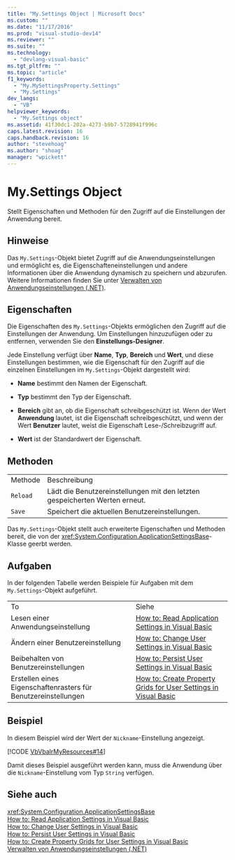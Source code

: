 ```yaml
---
title: "My.Settings Object | Microsoft Docs"
ms.custom: ""
ms.date: "11/17/2016"
ms.prod: "visual-studio-dev14"
ms.reviewer: ""
ms.suite: ""
ms.technology: 
  - "devlang-visual-basic"
ms.tgt_pltfrm: ""
ms.topic: "article"
f1_keywords: 
  - "My.MySettingsProperty.Settings"
  - "My.Settings"
dev_langs: 
  - "VB"
helpviewer_keywords: 
  - "My.Settings object"
ms.assetid: 41f30dc1-202a-4273-b9b7-5728941f996c
caps.latest.revision: 16
caps.handback.revision: 16
author: "stevehoag"
ms.author: "shoag"
manager: "wpickett"
---
```

# My.Settings Object
Stellt Eigenschaften und Methoden für den Zugriff auf die Einstellungen der Anwendung bereit.  
  
## Hinweise  
 Das `My.Settings`\-Objekt bietet Zugriff auf die Anwendungseinstellungen und ermöglicht es, die Eigenschafteneinstellungen und andere Informationen über die Anwendung dynamisch zu speichern und abzurufen.  Weitere Informationen finden Sie unter [Verwalten von Anwendungseinstellungen \(.NET\)](/visual-studio/ide/managing-application-settings-dotnet).  
  
## Eigenschaften  
 Die Eigenschaften des `My.Settings`\-Objekts ermöglichen den Zugriff auf die Einstellungen der Anwendung.  Um Einstellungen hinzuzufügen oder zu entfernen, verwenden Sie den **Einstellungs\-Designer**.  
  
 Jede Einstellung verfügt über **Name**, **Typ**, **Bereich** und **Wert**, und diese Einstellungen bestimmen, wie die Eigenschaft für den Zugriff auf die einzelnen Einstellungen im `My.Settings`\-Objekt dargestellt wird:  
  
-   **Name** bestimmt den Namen der Eigenschaft.  
  
-   **Typ** bestimmt den Typ der Eigenschaft.  
  
-   **Bereich** gibt an, ob die Eigenschaft schreibgeschützt ist.  Wenn der Wert **Anwendung** lautet, ist die Eigenschaft schreibgeschützt, und wenn der Wert **Benutzer** lautet, weist die Eigenschaft Lese\-\/Schreibzugriff auf.  
  
-   **Wert** ist der Standardwert der Eigenschaft.  
  
## Methoden  
  
|||  
|-|-|  
|Methode|Beschreibung|  
|`Reload`|Lädt die Benutzereinstellungen mit den letzten gespeicherten Werten erneut.|  
|`Save`|Speichert die aktuellen Benutzereinstellungen.|  
  
 Das `My.Settings`\-Objekt stellt auch erweiterte Eigenschaften und Methoden bereit, die von der <xref:System.Configuration.ApplicationSettingsBase>\-Klasse geerbt werden.  
  
## Aufgaben  
 In der folgenden Tabelle werden Beispiele für Aufgaben mit dem `My.Settings`\-Objekt aufgeführt.  
  
|||  
|-|-|  
|To|Siehe|  
|Lesen einer Anwendungseinstellung|[How to: Read Application Settings in Visual Basic](../../../visual-basic/developing-apps/programming/app-settings/how-to-read-application-settings.md)|  
|Ändern einer Benutzereinstellung|[How to: Change User Settings in Visual Basic](../../../visual-basic/developing-apps/programming/app-settings/how-to-change-user-settings.md)|  
|Beibehalten von Benutzereinstellungen|[How to: Persist User Settings in Visual Basic](../../../visual-basic/developing-apps/programming/app-settings/how-to-persist-user-settings.md)|  
|Erstellen eines Eigenschaftenrasters für Benutzereinstellungen|[How to: Create Property Grids for User Settings in Visual Basic](../../../visual-basic/developing-apps/programming/app-settings/how-to-create-property-grids-for-user-settings.md)|  
  
## Beispiel  
 In diesem Beispiel wird der Wert der `Nickname`\-Einstellung angezeigt.  
  
 [!CODE [VbVbalrMyResources#14](../CodeSnippet/VS_Snippets_VBCSharp/VbVbalrMyResources#14)]  
  
 Damit dieses Beispiel ausgeführt werden kann, muss die Anwendung über die `Nickname`\-Einstellung vom Typ `String` verfügen.  
  
## Siehe auch  
 <xref:System.Configuration.ApplicationSettingsBase>   
 [How to: Read Application Settings in Visual Basic](../../../visual-basic/developing-apps/programming/app-settings/how-to-read-application-settings.md)   
 [How to: Change User Settings in Visual Basic](../../../visual-basic/developing-apps/programming/app-settings/how-to-change-user-settings.md)   
 [How to: Persist User Settings in Visual Basic](../../../visual-basic/developing-apps/programming/app-settings/how-to-persist-user-settings.md)   
 [How to: Create Property Grids for User Settings in Visual Basic](../../../visual-basic/developing-apps/programming/app-settings/how-to-create-property-grids-for-user-settings.md)   
 [Verwalten von Anwendungseinstellungen \(.NET\)](/visual-studio/ide/managing-application-settings-dotnet)